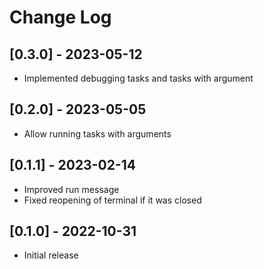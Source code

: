 # Change Log

## [0.3.0] - 2023-05-12

- Implemented debugging tasks and tasks with argument

## [0.2.0] - 2023-05-05

- Allow running tasks with arguments

## [0.1.1] - 2023-02-14

- Improved run message
- Fixed reopening of terminal if it was closed

## [0.1.0] - 2022-10-31

- Initial release
